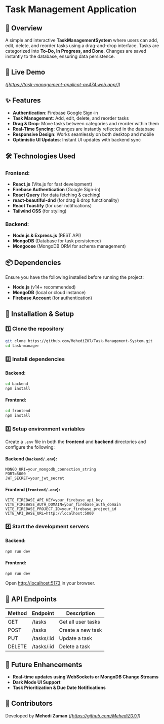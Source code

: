 # Task Management Application

## 🚀 Overview

A simple and interactive **TaskManagementSystem** where users can add, edit, delete, and reorder tasks using a drag-and-drop interface. Tasks are categorized into **To-Do, In Progress, and Done**. Changes are saved instantly to the database, ensuring data persistence.

## 🔗 Live Demo

_([https://task-management-applicat-ae474.web.app/])_

## ✨ Features

- **Authentication**: Firebase Google Sign-in
- **Task Management**: Add, edit, delete, and reorder tasks
- **Drag & Drop**: Move tasks between categories and reorder within them
- **Real-Time Syncing**: Changes are instantly reflected in the database
- **Responsive Design**: Works seamlessly on both desktop and mobile
- **Optimistic UI Updates**: Instant UI updates with backend sync

## 🛠️ Technologies Used

### Frontend:

- **React.js** (Vite.js for fast development)
- **Firebase Authentication** (Google Sign-in)
- **React Query** (for data fetching & caching)
- **react-beautiful-dnd** (for drag & drop functionality)
- **React Toastify** (for user notifications)
- **Tailwind CSS** (for styling)

### Backend:

- **Node.js & Express.js** (REST API)
- **MongoDB** (Database for task persistence)
- **Mongoose** (MongoDB ORM for schema management)

## 📦 Dependencies

Ensure you have the following installed before running the project:

- **Node.js** (v14+ recommended)
- **MongoDB** (local or cloud instance)
- **Firebase Account** (for authentication)

## 🚀 Installation & Setup

### 1️⃣ Clone the repository

```sh
git clone https://github.com/MehediZ07/Task-Management-System.git
cd task-manager
```

### 2️⃣ Install dependencies

#### Backend:

```sh
cd backend
npm install
```

#### Frontend:

```sh
cd frontend
npm install
```

### 3️⃣ Setup environment variables

Create a `.env` file in both the **frontend** and **backend** directories and configure the following:

#### Backend (`backend/.env`):

```env
MONGO_URI=your_mongodb_connection_string
PORT=5000
JWT_SECRET=your_jwt_secret
```

#### Frontend (`frontend/.env`):

```env
VITE_FIREBASE_API_KEY=your_firebase_api_key
VITE_FIREBASE_AUTH_DOMAIN=your_firebase_auth_domain
VITE_FIREBASE_PROJECT_ID=your_firebase_project_id
VITE_API_BASE_URL=http://localhost:5000
```

### 4️⃣ Start the development servers

#### Backend:

```sh
npm run dev
```

#### Frontend:

```sh
npm run dev
```

Open [http://localhost:5173](http://localhost:5173) in your browser.

## 📌 API Endpoints

| Method | Endpoint   | Description        |
| ------ | ---------- | ------------------ |
| GET    | /tasks     | Get all user tasks |
| POST   | /tasks     | Create a new task  |
| PUT    | /tasks/:id | Update a task      |
| DELETE | /tasks/:id | Delete a task      |

## 🎯 Future Enhancements

- **Real-time updates using WebSockets or MongoDB Change Streams**
- **Dark Mode UI Support**
- **Task Prioritization & Due Date Notifications**

## 🙌 Contributors

Developed by **Mehedi Zaman** _([https://github.com/MehediZ07/])_

